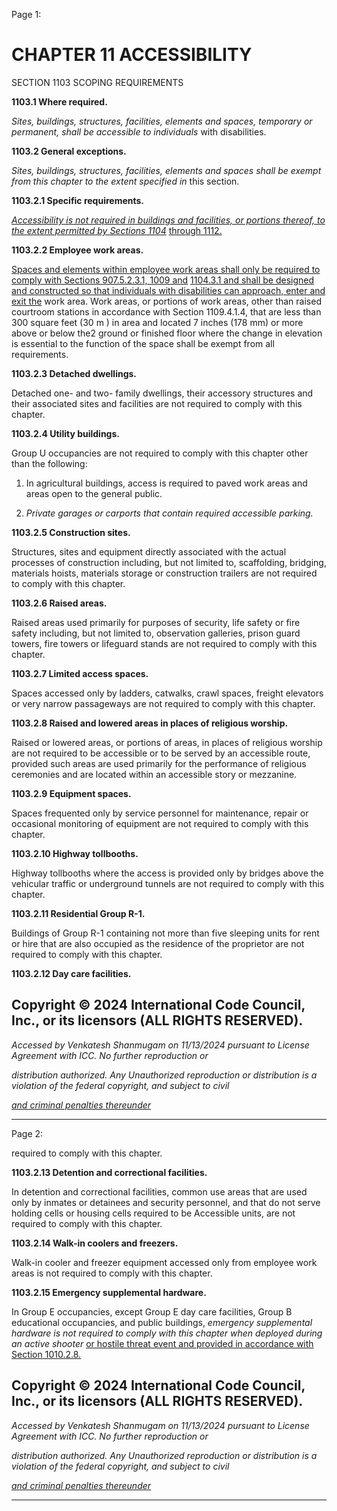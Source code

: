 Page 1:

# CHAPTER 11 ACCESSIBILITY

 SECTION 1103
 SCOPING REQUIREMENTS


**1103.1 Where required.**


_Sites, buildings, structures, facilities, elements and spaces, temporary or permanent, shall be accessible to individuals_
with disabilities.


**1103.2 General exceptions.**


_Sites, buildings, structures, facilities, elements and spaces shall be exempt from this chapter to the extent specified in_
this section.


**1103.2.1 Specific requirements.**


_[Accessibility is not required in buildings and facilities, or portions thereof, to the extent permitted by Sections 1104](http://codes.iccsafe.org/#VACC2021P1_Ch11_Sec1104)_
[through 1112.](http://codes.iccsafe.org/#VACC2021P1_Ch11_Sec1112)


**1103.2.2 Employee work areas.**


[Spaces and elements within employee work areas shall only be required to comply with Sections 907.5.2.3.1, 1009 and](http://codes.iccsafe.org/#VACC2021P1_Ch09_Sec907.5.2.3.1)
[1104.3.1 and shall be designed and constructed so that individuals with disabilities can approach, enter and exit the](http://codes.iccsafe.org/#VACC2021P1_Ch11_Sec1104.3.1)
work area. Work areas, or portions of work areas, other than raised courtroom stations in accordance with Section
1109.4.1.4, that are less than 300 square feet (30 m ) in area and located 7 inches (178 mm) or more above or below the2
ground or finished floor where the change in elevation is essential to the function of the space shall be exempt from all
requirements.

**1103.2.3 Detached dwellings.**

Detached one- and two- family dwellings, their accessory structures and their associated sites and facilities are not
required to comply with this chapter.

**1103.2.4 Utility buildings.**

Group U occupancies are not required to comply with this chapter other than the following:

1. In agricultural buildings, access is required to paved work areas and areas open to the general public.

2. _Private garages or carports that contain required accessible parking._

**1103.2.5 Construction sites.**

Structures, sites and equipment directly associated with the actual processes of construction including, but not limited to,
scaffolding, bridging, materials hoists, materials storage or construction trailers are not required to comply with this
chapter.


**1103.2.6 Raised areas.**


Raised areas used primarily for purposes of security, life safety or fire safety including, but not limited to, observation
galleries, prison guard towers, fire towers or lifeguard stands are not required to comply with this chapter.


**1103.2.7 Limited access spaces.**


Spaces accessed only by ladders, catwalks, crawl spaces, freight elevators or very narrow passageways are not required
to comply with this chapter.

**1103.2.8 Raised and lowered areas in places of religious worship.**

Raised or lowered areas, or portions of areas, in places of religious worship are not required to be accessible or to be
served by an accessible route, provided such areas are used primarily for the performance of religious ceremonies and
are located within an accessible story or mezzanine.

**1103.2.9 Equipment spaces.**

Spaces frequented only by service personnel for maintenance, repair or occasional monitoring of equipment are not
required to comply with this chapter.

**1103.2.10 Highway tollbooths.**

Highway tollbooths where the access is provided only by bridges above the vehicular traffic or underground tunnels are
not required to comply with this chapter.

**1103.2.11 Residential Group R-1.**

Buildings of Group R-1 containing not more than five sleeping units for rent or hire that are also occupied as the
residence of the proprietor are not required to comply with this chapter.

**1103.2.12 Day care facilities.**

## Copyright © 2024 International Code Council, Inc., or its licensors (ALL RIGHTS RESERVED).

_Accessed by Venkatesh Shanmugam on 11/13/2024 pursuant to License Agreement with ICC. No further reproduction or_

_distribution authorized. Any Unauthorized reproduction or distribution is a violation of the federal copyright, and subject to civil_

_[and criminal penalties thereunder](http://codes.iccsafe.org/content/VACC2021P1/chapter-11-accessibility#VACC2021P1_Ch11_Sec1103)_


-----



Page 2:

required to comply with this chapter.

**1103.2.13 Detention and correctional facilities.**


In detention and correctional facilities, common use areas that are used only by inmates or detainees and security
personnel, and that do not serve holding cells or housing cells required to be Accessible units, are not required to comply
with this chapter.


**1103.2.14 Walk-in coolers and freezers.**


Walk-in cooler and freezer equipment accessed only from employee work areas is not required to comply with this
chapter.


**1103.2.15 Emergency supplemental hardware.**


In Group E occupancies, except Group E day care facilities, Group B educational occupancies, and public buildings,
_emergency supplemental hardware is not required to comply with this chapter when deployed during an active shooter_
[or hostile threat event and provided in accordance with Section 1010.2.8.](http://codes.iccsafe.org/#VACC2021P1_Ch10_Sec1010.2.8)

## Copyright © 2024 International Code Council, Inc., or its licensors (ALL RIGHTS RESERVED).

_Accessed by Venkatesh Shanmugam on 11/13/2024 pursuant to License Agreement with ICC. No further reproduction or_

_distribution authorized. Any Unauthorized reproduction or distribution is a violation of the federal copyright, and subject to civil_

_[and criminal penalties thereunder](http://codes.iccsafe.org/content/VACC2021P1/chapter-11-accessibility#VACC2021P1_Ch11_Sec1103)_


-----



